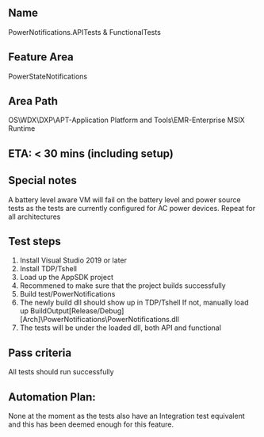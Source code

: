 ﻿## Name
PowerNotifications.APITests & FunctionalTests

## Feature Area
PowerStateNotifications

## Area Path
OS\WDX\DXP\APT-Application Platform and Tools\EMR-Enterprise MSIX Runtime

## ETA: < 30 mins (including setup)

## Special notes
A battery level aware VM will fail on the battery level and power source tests as the tests are currently configured for AC power devices.
Repeat for all architectures

## Test steps
1. Install Visual Studio 2019 or later
2. Install TDP/Tshell
2. Load up the AppSDK project
3. Recommened to make sure that the project builds successfully
4. Build test/PowerNotifications
5. The newly build dll should show up in TDP/Tshell
If not, manually load up BuildOutput\[Release/Debug]\[Arch]\PowerNotifications\PowerNotifications.dll
6. The tests will be under the loaded dll, both API and functional

## Pass criteria
All tests should run successfully

## Automation Plan:
None at the moment as the tests also have an Integration test equivalent and this has been deemed enough for this feature.